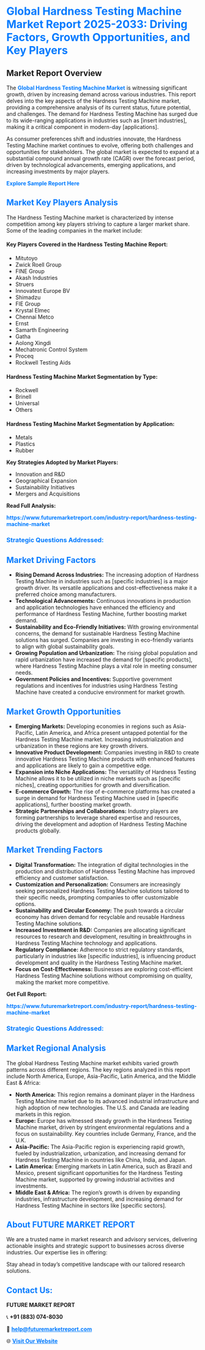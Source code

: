<h1 style="color: #007BFF;">Global Hardness Testing Machine Market Report 2025-2033: Driving Factors, Growth Opportunities, and Key Players</h1>

<section id="overview">
<h2>Market Report Overview</h2>
<p>The <a href="https://www.futuremarketreport.com/industry-report/hardness-testing-machine-market" style="color: #007BFF; text-decoration: none;"><strong>Global Hardness Testing Machine Market</strong></a> is witnessing significant growth, driven by increasing demand across various industries. This report delves into the key aspects of the Hardness Testing Machine market, providing a comprehensive analysis of its current status, future potential, and challenges. The demand for Hardness Testing Machine has surged due to its wide-ranging applications in industries such as [insert industries], making it a critical component in modern-day [applications].</p>
<p>As consumer preferences shift and industries innovate, the Hardness Testing Machine market continues to evolve, offering both challenges and opportunities for stakeholders. The global market is expected to expand at a substantial compound annual growth rate (CAGR) over the forecast period, driven by technological advancements, emerging applications, and increasing investments by major players.</p>
</section>

<section id="overview">
<p><a href="https://www.futuremarketreport.com/request-sample/reportId=86912" style="color: #007BFF; text-decoration: none;"><strong>Explore Sample Report Here</strong></a></p>
</section>

<section id="key-players">
<h2 style="color: #007BFF;">Market Key Players Analysis</h2>
<p>The Hardness Testing Machine market is characterized by intense competition among key players striving to capture a larger market share. Some of the leading companies in the market include:</p>
<h4>Key Players Covered in the Hardness Testing Machine Report:</h4>
<ul><li>Mitutoyo</li><li>Zwick Roell Group</li><li>FINE Group</li><li>Akash Industries</li><li>Struers</li><li>Innovatest Europe BV</li><li>Shimadzu</li><li>FIE Group</li><li>Krystal Elmec</li><li>Chennai Metco</li><li>Ernst</li><li>Samarth Engineering</li><li>Gatha</li><li>Aolong Xingdi</li><li>Mechatronic Control System</li><li>Proceq</li><li>Rockwell Testing Aids</li></ul>
<h4>Hardness Testing Machine Market Segmentation by Type:</h4>
<ul><li>Rockwell</li><li>Brinell</li><li>Universal</li><li>Others</li></ul>

<h4>Hardness Testing Machine Market Segmentation by Application:</h4>
<ul><li>Metals</li><li>Plastics</li><li>Rubber</li></ul>
<p><strong>Key Strategies Adopted by Market Players:</strong></p>
<ul>
<li>Innovation and R&D</li>
<li>Geographical Expansion</li>
<li>Sustainability Initiatives</li>
<li>Mergers and Acquisitions</li>
</ul>
</section>

<section>
<p><strong>Read Full Analysis: </strong></p><a href="https://www.futuremarketreport.com/industry-report/hardness-testing-machine-market" style="color: #007BFF; text-decoration: none;"><strong>https://www.futuremarketreport.com/industry-report/hardness-testing-machine-market</strong></a>
<h3 style="color: #007BFF;">Strategic Questions Addressed:</h3>
</section>

<section id="driving-factors">
<h2 style="color: #007BFF;">Market Driving Factors</h2>
<ul>
<li><strong>Rising Demand Across Industries:</strong> The increasing adoption of Hardness Testing Machine in industries such as [specific industries] is a major growth driver. Its versatile applications and cost-effectiveness make it a preferred choice among manufacturers.</li>
<li><strong>Technological Advancements:</strong> Continuous innovations in production and application technologies have enhanced the efficiency and performance of Hardness Testing Machine, further boosting market demand.</li>
<li><strong>Sustainability and Eco-Friendly Initiatives:</strong> With growing environmental concerns, the demand for sustainable Hardness Testing Machine solutions has surged. Companies are investing in eco-friendly variants to align with global sustainability goals.</li>
<li><strong>Growing Population and Urbanization:</strong> The rising global population and rapid urbanization have increased the demand for [specific products], where Hardness Testing Machine plays a vital role in meeting consumer needs.</li>
<li><strong>Government Policies and Incentives:</strong> Supportive government regulations and incentives for industries using Hardness Testing Machine have created a conducive environment for market growth.</li>
</ul>
</section>

<section id="growth-opportunities">
<h2 style="color: #007BFF;">Market Growth Opportunities</h2>
<ul>
<li><strong>Emerging Markets:</strong> Developing economies in regions such as Asia-Pacific, Latin America, and Africa present untapped potential for the Hardness Testing Machine market. Increasing industrialization and urbanization in these regions are key growth drivers.</li>
<li><strong>Innovative Product Development:</strong> Companies investing in R&D to create innovative Hardness Testing Machine products with enhanced features and applications are likely to gain a competitive edge.</li>
<li><strong>Expansion into Niche Applications:</strong> The versatility of Hardness Testing Machine allows it to be utilized in niche markets such as [specific niches], creating opportunities for growth and diversification.</li>
<li><strong>E-commerce Growth:</strong> The rise of e-commerce platforms has created a surge in demand for Hardness Testing Machine used in [specific applications], further boosting market growth.</li>
<li><strong>Strategic Partnerships and Collaborations:</strong> Industry players are forming partnerships to leverage shared expertise and resources, driving the development and adoption of Hardness Testing Machine products globally.</li>
</ul>
</section>

<section id="trending-factors">
<h2 style="color: #007BFF;">Market Trending Factors</h2>
<ul>
<li><strong>Digital Transformation:</strong> The integration of digital technologies in the production and distribution of Hardness Testing Machine has improved efficiency and customer satisfaction.</li>
<li><strong>Customization and Personalization:</strong> Consumers are increasingly seeking personalized Hardness Testing Machine solutions tailored to their specific needs, prompting companies to offer customizable options.</li>
<li><strong>Sustainability and Circular Economy:</strong> The push towards a circular economy has driven demand for recyclable and reusable Hardness Testing Machine solutions.</li>
<li><strong>Increased Investment in R&D:</strong> Companies are allocating significant resources to research and development, resulting in breakthroughs in Hardness Testing Machine technology and applications.</li>
<li><strong>Regulatory Compliance:</strong> Adherence to strict regulatory standards, particularly in industries like [specific industries], is influencing product development and quality in the Hardness Testing Machine market.</li>
<li><strong>Focus on Cost-Effectiveness:</strong> Businesses are exploring cost-efficient Hardness Testing Machine solutions without compromising on quality, making the market more competitive.</li>
</ul>
</section>

<section>
<p><strong>Get Full Report: </strong></p><a href="https://www.futuremarketreport.com/industry-report/hardness-testing-machine-market" style="color: #007BFF; text-decoration: none;"><strong>https://www.futuremarketreport.com/industry-report/hardness-testing-machine-market</strong></a>
<h3 style="color: #007BFF;">Strategic Questions Addressed:</h3>
</section>


<section id="regional-analysis">
<h2 style="color: #007BFF;">Market Regional Analysis</h2>
<p>The global Hardness Testing Machine market exhibits varied growth patterns across different regions. The key regions analyzed in this report include North America, Europe, Asia-Pacific, Latin America, and the Middle East & Africa:</p>
<ul>
<li><strong>North America:</strong> This region remains a dominant player in the Hardness Testing Machine market due to its advanced industrial infrastructure and high adoption of new technologies. The U.S. and Canada are leading markets in this region.</li>
<li><strong>Europe:</strong> Europe has witnessed steady growth in the Hardness Testing Machine market, driven by stringent environmental regulations and a focus on sustainability. Key countries include Germany, France, and the U.K.</li>
<li><strong>Asia-Pacific:</strong> The Asia-Pacific region is experiencing rapid growth, fueled by industrialization, urbanization, and increasing demand for Hardness Testing Machine in countries like China, India, and Japan.</li>
<li><strong>Latin America:</strong> Emerging markets in Latin America, such as Brazil and Mexico, present significant opportunities for the Hardness Testing Machine market, supported by growing industrial activities and investments.</li>
<li><strong>Middle East & Africa:</strong> The region’s growth is driven by expanding industries, infrastructure development, and increasing demand for Hardness Testing Machine in sectors like [specific sectors].</li>
</ul>
</section>

<footer>
<h2 style="color: #007BFF;">About FUTURE MARKET REPORT</h2>
<p>We are a trusted name in market research and advisory services, delivering actionable insights and strategic support to businesses across diverse industries. Our expertise lies in offering:</p>

<p>Stay ahead in today’s competitive landscape with our tailored research solutions.</p>

<h2 style="color: #007BFF;">Contact Us:</h2>
<p><strong>FUTURE MARKET REPORT</strong></p>
<p>📞 <strong>+91 (883) 074-8030</strong></p>
<p>📧 <strong><a href="mailto:help@futuremarketreport.com" style="color: #007BFF;">help@futuremarketreport.com</a></strong></p>
<p>🌐 <strong><a href="https://www.futuremarketreport.com/" style="color: #007BFF;">Visit Our Website</a></strong></p>
</footer>